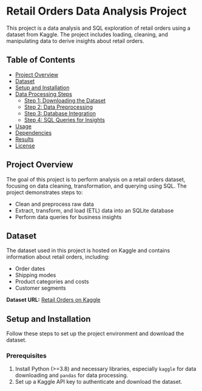 
# Retail Orders Data Analysis Project

This project is a data analysis and SQL exploration of retail orders using a dataset from Kaggle. The project includes loading, cleaning, and manipulating data to derive insights about retail orders.

## Table of Contents
- [Project Overview](#project-overview)
- [Dataset](#dataset)
- [Setup and Installation](#setup-and-installation)
- [Data Processing Steps](#data-processing-steps)
  - [Step 1: Downloading the Dataset](#step-1-downloading-the-dataset)
  - [Step 2: Data Preprocessing](#step-2-data-preprocessing)
  - [Step 3: Database Integration](#step-3-database-integration)
  - [Step 4: SQL Queries for Insights](#step-4-sql-queries-for-insights)
- [Usage](#usage)
- [Dependencies](#dependencies)
- [Results](#results)
- [License](#license)

## Project Overview
The goal of this project is to perform analysis on a retail orders dataset, focusing on data cleaning, transformation, and querying using SQL. The project demonstrates steps to:
- Clean and preprocess raw data
- Extract, transform, and load (ETL) data into an SQLite database
- Perform data queries for business insights

## Dataset
The dataset used in this project is hosted on Kaggle and contains information about retail orders, including:
- Order dates
- Shipping modes
- Product categories and costs
- Customer segments

**Dataset URL:** [Retail Orders on Kaggle](https://www.kaggle.com/datasets/ankitbansal06/retail-orders)

## Setup and Installation
Follow these steps to set up the project environment and download the dataset.

### Prerequisites
1. Install Python (>=3.8) and necessary libraries, especially `kaggle` for data downloading and `pandas` for data processing.
2. Set up a Kaggle API key to authenticate and download the dataset.
